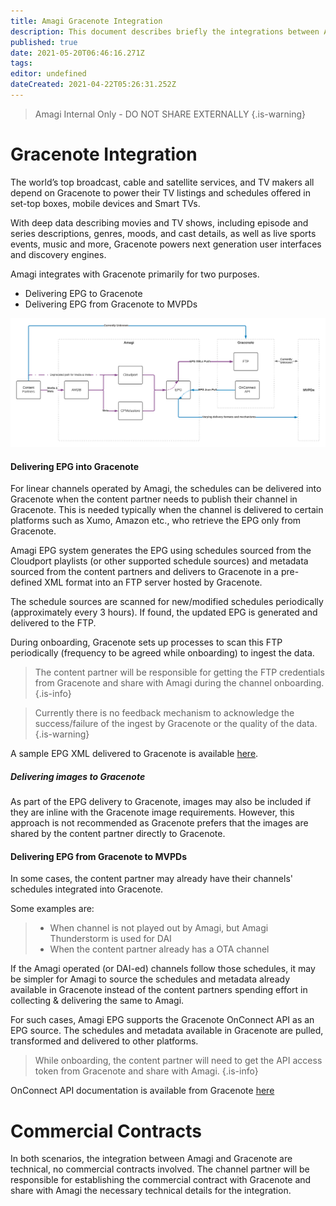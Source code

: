 ```yaml
---
title: Amagi Gracenote Integration
description: This document describes briefly the integrations between Amagi and Gracenote.
published: true
date: 2021-05-20T06:46:16.271Z
tags: 
editor: undefined
dateCreated: 2021-04-22T05:26:31.252Z
---
```


> Amagi Internal Only - DO NOT SHARE EXTERNALLY
{.is-warning}

# Gracenote Integration

The world’s top broadcast, cable and satellite services, and TV makers all depend on Gracenote to power their TV listings and schedules offered in set-top boxes, mobile devices and Smart TVs.

With deep data describing movies and TV shows, including episode and series descriptions, genres, moods, and cast details, as well as live sports events, music and more, Gracenote powers next generation user interfaces and discovery engines.

Amagi integrates with Gracenote primarily for two purposes.

- Delivering EPG to Gracenote 
- Delivering EPG from Gracenote to MVPDs

![amagi_gracenote_integrations.png](/amagi_gracenote_integrations.png)

#### Delivering EPG into Gracenote

For linear channels operated by Amagi, the schedules can be delivered into Gracenote when the content partner needs to publish their channel in Gracenote. This is needed typically when the channel is delivered to certain platforms such as Xumo, Amazon etc., who retrieve the EPG only from Gracenote.

Amagi EPG system generates the EPG using schedules sourced from the Cloudport playlists (or other supported schedule sources) and metadata sourced from the content partners and delivers to Gracenote in a pre-defined XML format into an FTP server hosted by Gracenote.

The schedule sources are scanned for new/modified schedules periodically (approximately every 3 hours). If found, the updated EPG is generated and delivered to the FTP. 

During onboarding, Gracenote sets up processes to scan this FTP periodically (frequency to be agreed while onboarding) to ingest the data. 

> The content partner will be responsible for getting the FTP credentials from Gracenote and share with Amagi during the channel onboarding.
{.is-info}

> Currently there is no feedback mechanism to acknowledge the success/failure of the ingest by Gracenote or the quality of the data.
{.is-warning}

A sample EPG XML delivered to Gracenote is available [here](/gracenote_epg.xml).

##### Delivering images to Gracenote

As part of the EPG delivery to Gracenote, images may also be included if they are inline with the Gracenote image requirements. However, this approach is not recommended as Gracenote prefers that the images are shared by the content partner directly to Gracenote.

#### Delivering EPG from Gracenote to MVPDs

In some cases, the content partner may already have their channels' schedules integrated into Gracenote. 

Some examples are:
> - When channel is not played out by Amagi, but Amagi Thunderstorm is used for DAI
> - When the content partner already has a OTA channel

If the Amagi operated (or DAI-ed) channels follow those schedules, it may be simpler for Amagi to source the schedules and metadata already available in Gracenote instead of the content partners spending effort in collecting & delivering the same to Amagi. 

For such cases, Amagi EPG supports the Gracenote OnConnect API as an EPG source. The schedules and metadata available in Gracenote are pulled, transformed and delivered to other platforms.

> While onboarding, the content partner will need to get the API access token from Gracenote and share with Amagi. 
{.is-info}

OnConnect API documentation is available from Gracenote [here](https://developer.tmsapi.com/docs)

# Commercial Contracts

In both scenarios, the integration between Amagi and Gracenote are technical, no commercial contracts involved. The channel partner will be responsible for establishing the commercial contract with Gracenote and share with Amagi the necessary technical details for the integration.
